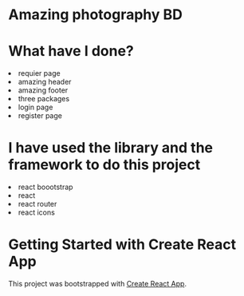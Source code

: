 # Amazing photography BD

# What have I done?
<li>requier page</li>
<li>amazing header</li>
<li> amazing footer</li>
<li>three packages</li>
<li>login page</li>
<li>register page</li>

# I have used the library and the framework to do this project
<li>react boootstrap</li>
<li>react</li>
<li>react router</li>
<li>react icons</li>

# Getting Started with Create React App

This project was bootstrapped with [Create React App](https://github.com/facebook/create-react-app).

